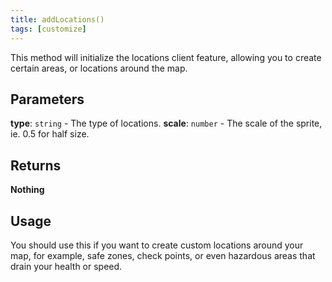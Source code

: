 ```yaml
---
title: addLocations()
tags: [customize]
---
```

This method will initialize the locations client feature, allowing you to create certain areas, or locations around the map.
## Parameters
**type**: `string` - The type of locations.
**scale**: `number` - The scale of the sprite, ie. 0.5 for half size.
## Returns
**Nothing**
## Usage
You should use this if you want to create custom locations around your map, for example, safe zones, check points, or even hazardous areas that drain your health or speed.
